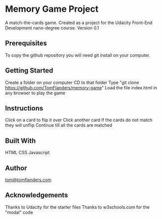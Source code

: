 # Memory Game Project

A match-the-cards game. Created as a project for the Udacity Front-End Development nano-degree course. 
Version 0.1

## Prerequisites

To copy the github repository you will need git install on your computer.

## Getting Started

Create a folder on your computer
CD to that folder
Type "git clone https://github.com/TomFlanders/memory-game"
Load the file index.html in any browser to play the game

## Instructions
Click on a card to flip it over
Click another card
If the cards do not match they will unflip
Continue till all the cards are matched

## Built With
HTML
CSS
Javascript

## Author
tom@tomflanders.com

## Acknowledgements

Thanks to Udacity for the starter files
Thanks to w3schools.com for the "modal" code

